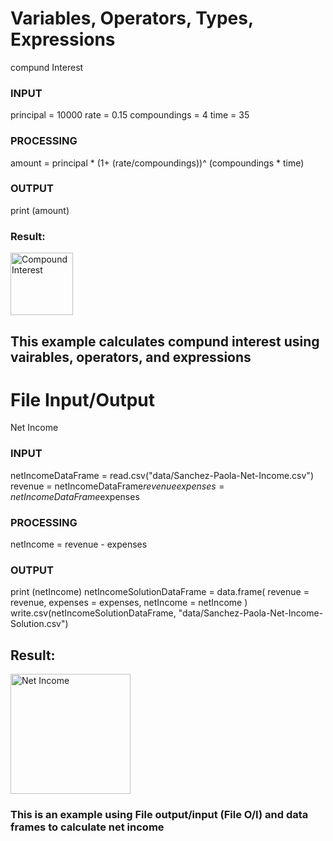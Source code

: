 # Variables, Operators, Types, Expressions
compund Interest

### INPUT
principal = 10000
rate = 0.15
compoundings = 4
time = 35

### PROCESSING
amount = principal * (1+ (rate/compoundings))^ (compoundings * time)

### OUTPUT
print (amount)

### Result:
<img width="100" alt="Compound Interest" src="https://user-images.githubusercontent.com/98184898/166986211-d65867a8-af08-4e1d-a6f0-19dff4eb8058.png">

## This example calculates compund interest using vairables, operators, and expressions





# File Input/Output
Net Income

### INPUT
netIncomeDataFrame = read.csv("data/Sanchez-Paola-Net-Income.csv")
revenue = netIncomeDataFrame$revenue
expenses = netIncomeDataFrame$expenses

### PROCESSING
netIncome = revenue - expenses

### OUTPUT
print (netIncome)
netIncomeSolutionDataFrame = data.frame(
  revenue = revenue,
  expenses = expenses,
  netIncome = netIncome
)
write.csv(netIncomeSolutionDataFrame, "data/Sanchez-Paola-Net-Income-Solution.csv")

## Result:
<img width="192" alt="Net Income" src="https://user-images.githubusercontent.com/98184898/166986812-bfabea60-80e8-464d-8497-c008ead18aad.png">

### This is an example using File output/input (File O/I) and data frames to calculate net income



